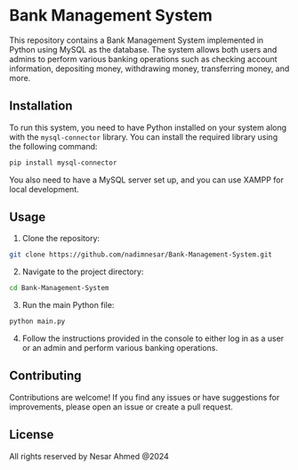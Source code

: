 # Bank Management System

This repository contains a Bank Management System implemented in Python using MySQL as the database. The system allows both users and admins to perform various banking operations such as checking account information, depositing money, withdrawing money, transferring money, and more.

## Installation

To run this system, you need to have Python installed on your system along with the `mysql-connector` library. You can install the required library using the following command:

```bash
pip install mysql-connector
```

You also need to have a MySQL server set up, and you can use XAMPP for local development.

## Usage

1. Clone the repository:
```bash
git clone https://github.com/nadimnesar/Bank-Management-System.git
```

2. Navigate to the project directory:
```bash
cd Bank-Management-System
```

3. Run the main Python file:
```bash
python main.py
```

4. Follow the instructions provided in the console to either log in as a user or an admin and perform various banking operations.

## Contributing

Contributions are welcome! If you find any issues or have suggestions for improvements, please open an issue or create a pull request.

## License

All rights reserved by Nesar Ahmed @2024
